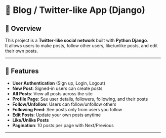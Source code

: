 # 📝 Blog / Twitter-like App (Django)

## 📌 Overview
This project is a **Twitter-like social network** built with **Python Django**.  
It allows users to make posts, follow other users, like/unlike posts, and edit their own posts.

---

## 🚀 Features
- **User Authentication** (Sign up, Login, Logout)
- **New Post**: Signed-in users can create posts
- **All Posts**: View all posts across the site
- **Profile Page**: See user details, followers, following, and their posts
- **Follow/Unfollow**: Users can follow/unfollow others
- **Following Feed**: See posts only from users you follow
- **Edit Posts**: Update your own posts anytime
- **Like/Unlike Posts**
- **Pagination**: 10 posts per page with Next/Previous

---

